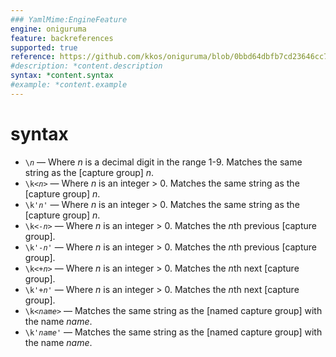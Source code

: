 ```yaml
---
### YamlMime:EngineFeature
engine: oniguruma
feature: backreferences
supported: true
reference: https://github.com/kkos/oniguruma/blob/0bbd64dbfb7cd23646cc798470daa5223964cf5b/doc/RE#L398
#description: *content.description
syntax: *content.syntax
#example: *content.example
---
```

# syntax
- <code>\\<em>n</em></code> &mdash; Where *n* is a decimal digit in the range 1-9. Matches the same string as the [capture group] *n*.
- <code>\\k\<<em>n</em>\></code> &mdash; Where *n* is an integer > 0. Matches the same string as the [capture group] *n*.
- <code>\\k'<em>n</em>'</code> &mdash; Where *n* is an integer > 0. Matches the same string as the [capture group] *n*.
- <code>\\k\<<em>-n</em>\></code> &mdash; Where *n* is an integer > 0. Matches the *n*th previous [capture group].
- <code>\\k'<em>-n</em>'</code> &mdash; Where *n* is an integer > 0. Matches the *n*th previous [capture group].
- <code>\\k\<<em>+n</em>\></code> &mdash; Where *n* is an integer > 0. Matches the *n*th next [capture group].
- <code>\\k'<em>+n</em>'</code> &mdash; Where *n* is an integer > 0. Matches the *n*th next [capture group].
- <code>\\k\<<em>name</em>\></code> &mdash; Matches the same string as the [named capture group] with the name *name*.
- <code>\\k'<em>name</em>'</code> &mdash; Matches the same string as the [named capture group] with the name *name*.
